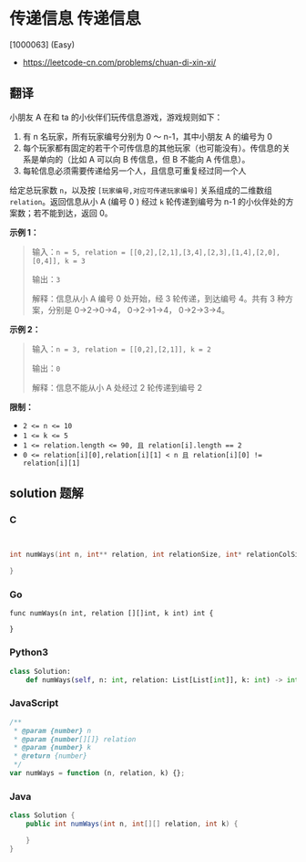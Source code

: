 # 传递信息 传递信息

[1000063] (Easy)

- https://leetcode-cn.com/problems/chuan-di-xin-xi/

## 翻译

小朋友 A 在和 ta 的小伙伴们玩传信息游戏，游戏规则如下：

1.  有 n 名玩家，所有玩家编号分别为 0 ～ n-1，其中小朋友 A 的编号为 0
2.  每个玩家都有固定的若干个可传信息的其他玩家（也可能没有）。传信息的关系是单向的（比如 A 可以向 B 传信息，但 B 不能向 A 传信息）。
3.  每轮信息必须需要传递给另一个人，且信息可重复经过同一个人

给定总玩家数 `n`，以及按 `[玩家编号,对应可传递玩家编号]` 关系组成的二维数组 `relation`。返回信息从小 A (编号 0 ) 经过 `k` 轮传递到编号为 n-1 的小伙伴处的方案数；若不能到达，返回 0。

**示例 1：**

> 输入：`n = 5, relation = [[0,2],[2,1],[3,4],[2,3],[1,4],[2,0],[0,4]], k = 3`
>
> 输出：`3`
>
> 解释：信息从小 A 编号 0 处开始，经 3 轮传递，到达编号 4。共有 3 种方案，分别是 0->2->0->4， 0->2->1->4， 0->2->3->4。

**示例 2：**

> 输入：`n = 3, relation = [[0,2],[2,1]], k = 2`
>
> 输出：`0`
>
> 解释：信息不能从小 A 处经过 2 轮传递到编号 2

**限制：**

- `2 <= n <= 10`
- `1 <= k <= 5`
- `1 <= relation.length <= 90, 且 relation[i].length == 2`
- `0 <= relation[i][0],relation[i][1] < n 且 relation[i][0] != relation[i][1]`

## solution 题解

### C

```c


int numWays(int n, int** relation, int relationSize, int* relationColSize, int k){

}


```

### Go

```golang
func numWays(n int, relation [][]int, k int) int {

}
```

### Python3

```python
class Solution:
    def numWays(self, n: int, relation: List[List[int]], k: int) -> int:
```

### JavaScript

```javascript
/**
 * @param {number} n
 * @param {number[][]} relation
 * @param {number} k
 * @return {number}
 */
var numWays = function (n, relation, k) {};
```

### Java

```java
class Solution {
    public int numWays(int n, int[][] relation, int k) {

    }
}
```
